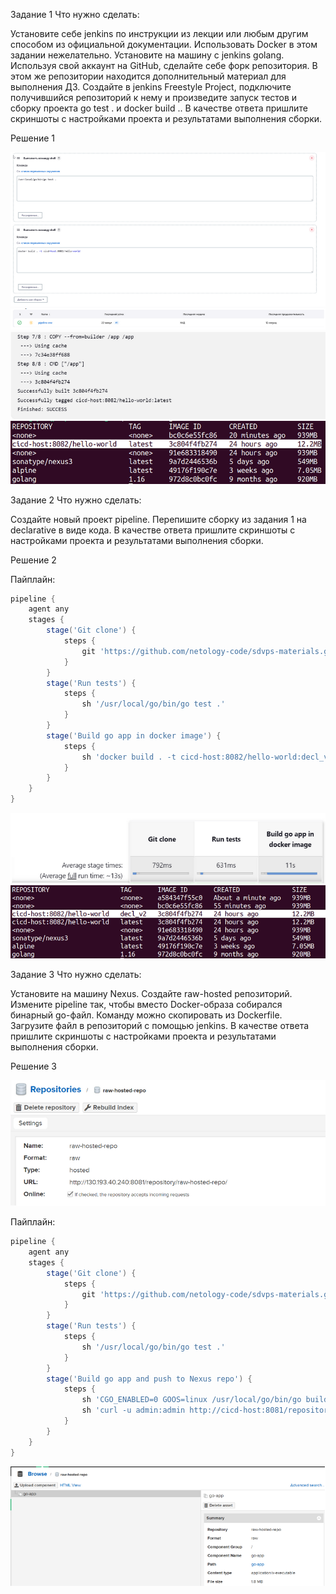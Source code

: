 Задание 1
Что нужно сделать:

Установите себе jenkins по инструкции из лекции или любым другим способом из официальной документации. Использовать Docker в этом задании нежелательно.
Установите на машину с jenkins golang.
Используя свой аккаунт на GitHub, сделайте себе форк репозитория. В этом же репозитории находится дополнительный материал для выполнения ДЗ.
Создайте в jenkins Freestyle Project, подключите получившийся репозиторий к нему и произведите запуск тестов и сборку проекта go test . и docker build ..
В качестве ответа пришлите скриншоты с настройками проекта и результатами выполнения сборки.

Решение 1


![img](https://github.com/Furious992/hw8-02/blob/main/screen1.png)
![img](https://github.com/Furious992/hw8-02/blob/main/screen2.png)
![img](https://github.com/Furious992/hw8-02/blob/main/screen3.png)
![img](https://github.com/Furious992/hw8-02/blob/main/screen4.png)


Задание 2
Что нужно сделать:

Создайте новый проект pipeline.
Перепишите сборку из задания 1 на declarative в виде кода.
В качестве ответа пришлите скриншоты с настройками проекта и результатами выполнения сборки.

Решение 2

Пайплайн:

```groovy
pipeline {
    agent any
    stages {
        stage('Git clone') {
            steps {
                git 'https://github.com/netology-code/sdvps-materials.git'
            }
        }
        stage('Run tests') {
            steps {
                sh '/usr/local/go/bin/go test .'
            }
        }
        stage('Build go app in docker image') {
            steps {
                sh 'docker build . -t cicd-host:8082/hello-world:decl_v$BUILD_NUMBER'
            }
        }
    }
}
```


![img](https://github.com/Furious992/hw8-02/blob/main/screen5.png)
![img](https://github.com/Furious992/hw8-02/blob/main/screen8.png)



Задание 3
Что нужно сделать:

Установите на машину Nexus.
Создайте raw-hosted репозиторий.
Измените pipeline так, чтобы вместо Docker-образа собирался бинарный go-файл. Команду можно скопировать из Dockerfile.
Загрузите файл в репозиторий с помощью jenkins.
В качестве ответа пришлите скриншоты с настройками проекта и результатами выполнения сборки.


Решение 3

![img](https://github.com/Furious992/hw8-02/blob/main/screen6.png)

Пайплайн:

```groovy
pipeline {
    agent any
    stages {
        stage('Git clone') {
            steps {
                git 'https://github.com/netology-code/sdvps-materials.git'
            }
        }
        stage('Run tests') {
            steps {
                sh '/usr/local/go/bin/go test .'
            }
        }
        stage('Build go app and push to Nexus repo') {
            steps {
                sh 'CGO_ENABLED=0 GOOS=linux /usr/local/go/bin/go build -a -installsuffix nocgo -o ./go-app .'
                sh 'curl -u admin:admin http://cicd-host:8081/repository/raw-hosted-repo/ --upload-file ./go-app -v'
            }
        }
    }
}
```

![img](https://github.com/Furious992/hw8-02/blob/main/screen7.png)





